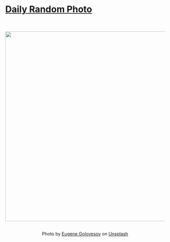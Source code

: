 # [Daily Random Photo](https://www.dailyrandomphoto.com/)

<div align="center">
  <br>
  <br>
  <a href="https://www.dailyrandomphoto.com/p/2024/2024-06-09/"><img src="https://images.unsplash.com/photo-1716370378359-0810671ef8f3?crop=entropy&cs=tinysrgb&fit=max&fm=jpg&ixid=M3w3NzUwOHwwfDF8cmFuZG9tfHx8fHx8fHx8MTcxNzg5MzQxNHw&ixlib=rb-4.0.3&q=80&w=1080" width="600px"></a>
  <br>
  <br>
  <p class="has-text-grey">Photo by <a href="https://unsplash.com/@eugene_golovesov?utm_source=Daily%20Random%20Photo&amp;utm_medium=referral" target="_blank" rel="noopener noreferrer">Eugene Golovesov</a> on <a href="https://unsplash.com/photos/a-bunch-of-flowers-that-are-in-the-grass-67P_KsKnehc?utm_source=Daily%20Random%20Photo&amp;utm_medium=referral" target="_blank" rel="noopener noreferrer">Unsplash</a></p>
</div>
